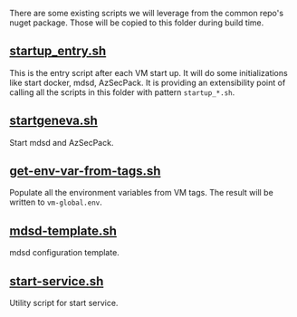 There are some existing scripts we will leverage from the common repo's nuget package. Those will be copied to this folder during build time.

## [startup_entry.sh](https://msazure.visualstudio.com/Liftr/_git/Liftr.Common?path=%2Fimage-builder%2Fpacker-files%2Fstartup%2Fstartup_entry.sh)
This is the entry script after each VM start up. It will do some initializations like start docker, mdsd, AzSecPack. It is providing an extensibility point of calling all the scripts in this folder with pattern `startup_*.sh`.

## [startgeneva.sh](https://msazure.visualstudio.com/Liftr/_git/Liftr.Common?path=%2Fimage-builder%2Fpacker-files%2Fstartup%2Fstartgeneva.sh)
Start mdsd and AzSecPack.

## [get-env-var-from-tags.sh](https://msazure.visualstudio.com/Liftr/_git/Liftr.Common?path=%2Fimage-builder%2Fpacker-files%2Fstartup%2Fget-env-var-from-tags.sh)
Populate all the environment variables from VM tags. The result will be written to `vm-global.env`.

## [mdsd-template.sh](https://msazure.visualstudio.com/Liftr/_git/Liftr.Common?path=%2Fimage-builder%2Fpacker-files%2Fstartup%2Fmdsd-template.sh)
mdsd configuration template.

## [start-service.sh](https://msazure.visualstudio.com/Liftr/_git/Liftr.Common?path=%2Fimage-builder%2Fpacker-files%2Fstartup%2Fstart-service.sh)
Utility script for start service.